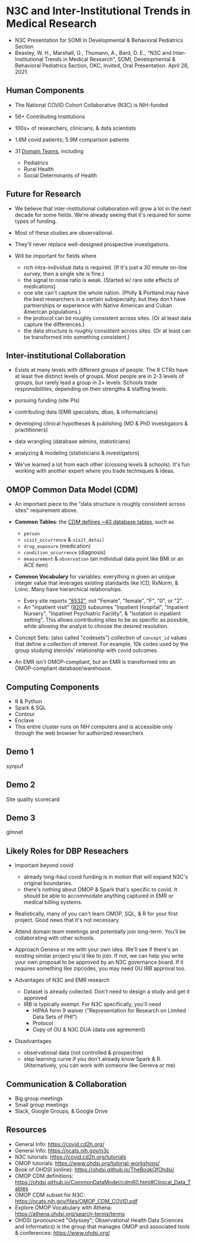 N3C and Inter-Institutional Trends in Medical Research
===================================

* N3C Presentation for SOMI in Developmental & Behavioral Pediatrics Section
* Beasley, W. H., Marshall, G., Thumann, A., Bard, D. E., "N3C and Inter-Institutional Trends in Medical Research", SOMI, Developmental & Behavioral Pediatrics Section, OKC, Invited, Oral Presentation. April 28, 2021.

Human Components
-----------------------------------

* The National COVID Cohort Collaborative (N3C) is NIH-funded
* 56+ Contributing Institutions
* 100s+ of researchers, clinicians, & data scientists
* 1.6M covid patients; 5.9M comparison patients
* 31 [Domain Teams](https://covid.cd2h.org/domain-teams), including

   * Pediatrics
   * Rural Health
   * Social Determinants of Health

Future for Research
-----------------------------------

* We believe that inter-institutional collaboration will grow a lot in the next decade for some fields.  We're already seeing that it's required for some types of funding.
* Most of these studies are observational. 
* They'll never replace well-designed prospective investigations.

* Will be important for fields where

  * rich intra-individual data is required.  (If it's just a 30 minute on-line survey, then a single site is fine.)
  * the signal to noise ratio is weak.  (Started w/ rare side effects of medications)
  * one site can't capture the whole nation.  (Philly & Portland may have the best researchers in a certain subspecialty, but they don't have partnerships or experience with Native American and Cuban American populations.)
  * the protocol can be roughly consistent across sites.  (Or at least data capture the differences.)
  * the data structure is roughly consistent across sites.  (Or at least can be transformed into something consistent.)


Inter-institutional Collaboration
-----------------------------------

*  Exists at many levels with different groups of people.  The 8 CTRs have at least five distinct levels of groups.  Most people are in 2-3 levels of groups, bur rarely lead a group in 2+ levels.  Schools trade responsibilities, depending on their strengths & staffing levels.  

  * pursuing funding (site PIs)
  * contributing data (EMR specialists, dbas, & informaticians)
  * developing clinical hypotheses & publishing (MD & PhD investigators & practitioners)
  * data wrangling (database admins, statisticians)
  * analyzing & modeling (statisticians & investigators)
  
* We've learned a lot from each other (crossing levels & schools).  It's fun working with another expert where you trade techniques & ideas.
  

OMOP Common Data Model (CDM)
-----------------------------------

* An important piece to the "data structure is roughly consistent across sites" requirement above. 
  
* **Common Tables**: the [CDM defines ~40 database tables](https://ohdsi.github.io/CommonDataModel/cdm60.html), such as

  * `person`
  * `visit_occurrence` & `visit_detail`
  * `drug_exposure` (medication)
  * `condition_occurrence` (diagnosis)
  * `measurement` & `observation` (an individual data point like BMI or an ACE item)
  
* **Common Vocabulary** for variables: everything is given an unique integer value that leverages existing standards like ICD, RxNorm, & Loinc.  Many have hierarchical relationships.
  * Every site reports ["8532"](https://athena.ohdsi.org/search-terms/terms/8532), not "Female", "female", "F", "0", or "2".
  * An "inpatient visit" ([9201](https://athena.ohdsi.org/search-terms/terms/9201)) subsumes "Inpatient Hospital", "Inpatient Nursery", "Inpatinet Psychiatric Facility", & "Isolation in inpatient setting".  This allows contributing sites to be as specific as possible, while allowing the analyst to choose the desired resolution.

* Concept Sets: (also called "codesets") collection of `concept_id` values that define a collection of interest.  For example, 10k codes used by the group studying steroids' relationship with covid outcomes.  

* An EMR isn't OMOP-compliant, but an EMR is transformed into an OMOP-compliant database/warehouse.

Computing Components
-----------------------------------

* R & Python
* Spark & SQL
* Contour
* Enclave 
* This entire cluster runs on NIH computers and is accessible only through the web browser for authorized researchers

Demo 1
-----------------------------------

synpuf


Demo 2
-----------------------------------

Site quality scorecard


Demo 3
-----------------------------------

glmnet


Likely Roles for DBP Reseachers
-----------------------------------

* Important beyond covid
  * already long-haul covid funding is in motion that will expand N3C's original boundaries.
  * there's nothing about OMOP & Spark that's specific to covid.  It should be able to accommodate anything captured in EMR or medical billing systems.

* Realistically, many of you can't learn OMOP, SQL, & R for your first project.  Good news that it's not necessary.  
  
* Attend domain team meetings and potentially join long-term.  You'll be collaborating with other schools.

* Approach Geneva or me with your own idea.  We'll see if there's an existing similar project you'd like to join.  If not, we can help you write your own proposal to be approved by an N3C governance board.  If it requires something like zipcodes, you may need OU IRB approval too.

* Advantages of N3C and EMR research
  * Dataset is already collected.  Don't need to design a study and get it approved
  * IRB is typically exempt.  For N3C specifically, you'll need
    * HIPAA form 9 waiver ("Representation for Research on Limited Data Sets of PHI")
    * Protocol
    * Copy of OU & N3C DUA (data use agreement)

* Disadvantages
  * observational data (not controlled & prospective)
  * step learning curve if you don't already know Spark & R.  (Alternatively, you can work with someone like Geneva or me)

Communication & Collaboration
-----------------------------------

* Big group meetings
* Small group meetings
* Slack, Google Groups, & Google Drive

Resources
----------------------------------

* General Info: https://covid.cd2h.org/
* General Info: https://ncats.nih.gov/n3c
* N3C tutorials: https://covid.cd2h.org/tutorials
* OMOP tutorials: https://www.ohdsi.org/tutorial-workshops/
* Book of OHDSI (online): https://ohdsi.github.io/TheBookOfOhdsi/
* OMOP CDM definitions: https://ohdsi.github.io/CommonDataModel/cdm60.html#Clinical_Data_Tables
* OMOP CDM subset for N3C: https://ncats.nih.gov/files/OMOP_CDM_COVID.pdf
* Explore OMOP Vocabulary with Athena: https://athena.ohdsi.org/search-terms/terms
* OHDSI (pronounced "Odyssey"; Observational Health Data Sciences and Informatics) is the group that manages OMOP and associated tools & conferences: https://www.ohdsi.org/
